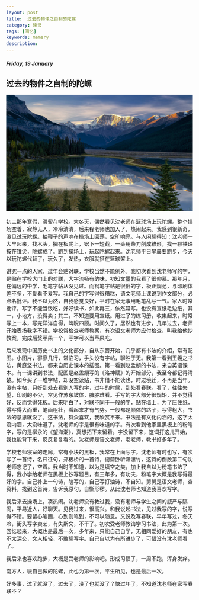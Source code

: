 ```yaml
---
layout: post
title:  过去的物件之自制的陀螺
category: 读书
tags: [回忆]
keywords: memery
description:
---
```


##### Friday, 19 January

## 过去的物件之自制的陀螺

![nice](/../../assets/img/book/2018/landscape_0.jpg)

初三那年寒假，滞留在学校。大冬天，偶然看见沈老师在篮球场上玩陀螺。整个操场空着，寂静无人，冷冷清清，后来程老师也加入了，热闹起来。我感到很新奇，没见过玩陀螺。抽鞭子的声响在操场上回荡，空旷响亮。与人闲聊得知：沈老师一大早起来，找木头，搁在板凳上，锯下一短截，一头用柴刀削成锥形，找一颗铁珠按在锥尖，陀螺成了。跑到操场上，玩起陀螺起来。沈老师平日早晨要跑步，今天以玩陀螺代替了，玩久了，发热，衣服就搭在篮球架上。

讲究一点的人家，过年会贴对联，学校当然不能例外。我初次看到沈老师写的字，是贴在学校大门上的对联，大字流畅有韵味，初知文墨的我看了很仰慕。那年月，在偏远的中学，毛笔字帖从没见过。而钢笔字帖是很俗的字，板正规范，与印刷体差不多，不爱看不爱写。我自己的字写得很糟糕，语文老师上课说到作文部分，必点名批评。我不以为然，自我感觉良好，平时在家无事用毛笔乱写一气。家人时常批评，写字不能当饭吃，好好读书，如此再三，依然常写。也没有宣纸毛边纸，其一，小地方，没得卖；其二，不知道要用宣纸。用过了的练习册，收集起来，时常写上一本，写完洋洋自得，睥睨四顾。时间久了，居然也有进步，几年过去，老师开始表扬我字不错。学校常检查老师教案，有次语文老师为应付检查，叫我给他抄教案，完成后奖苹果一个，写字可以当苹果吃。

后来发现中国历史书上的文化部分，自从东晋开始，几乎都有书法的介绍，常有配图。小图片，寥寥几行，常临习，手头没有字帖，聊胜于无。我第一看到王羲之书法，黄庭坚书法，都来自历史课本的插图。第一看到赵孟頫的书法，来自英语课本。有一课讲到书法，配图是赵孟頫写的《洛神赋》的开始部分，我至今都记得清楚。如今买了一堆字帖，却没空读贴，书非借不能读也，时过境迁，不再是当年。没有字帖，只好到处去看别人写的字，过年的时候，到处看春联。看了，往往失望，印刷的不少，常见作苏东坡体，臃肿难看。手写的字大部分很规矩，并不觉得好，反而觉得死板。后来明白了，对联不同于一般的字，贴在墙上，为了压住纸，得写得大而重，笔画粗壮，看起来才有气势。一般都是颜体的路子，写得粗大，书法的意思就没了。这书法，群众喜欢，我欣赏不来。书法是有文化内涵的，这字太没内涵，太没味道了。沈老师的字是很有味道的字。有次看到他家里黑板上的粉笔字，写的是柳永的《望海潮》，真想拓下来留着。字没留下来，这词打这儿开始，我也能背下来，反反复复看的。沈老师是语文老师，老老师，教书好多年了。

学校老师寝室的走廊，常有小块的黑板，我常在上面写字。沈老师有时也写，有次写了一首诗，名曰征句，郑板桥的一首诗，衙斋卧听潇潇竹，这诗的倒数第二句沈老师忘记了，空着。我当时不知道，以为是填空之类，加上我自以为粉笔书法了得，我小学给老师在黑板上抄写题目，有三年多，有功夫，粉笔字大概是我写得最好的字。自己补上一句诗，瞎写的，自己写打油诗，不自知。舅舅是语文老师，查资料，找到这首诗，告诉我原句，自惭形秽。从此沈老师也知道我喜欢写字。

我后来去操场上，凑热闹。沈老师没有教过我，没有老师与学生之间的威严与隔阂，平易近人，好聊天。见我过来，很高兴。和我说起书法，见过我写的字，说写得不错。要留心笔画，心到则笔到，不可以随意。又说及写春联，早年写过，冬天冷，街头写字卖艺，有失斯文，不干了。初次受老师教诲学习书法，此为第一次。回忆起来，大概也是最后一次，多年来，只能自己自学，无相同爱好的朋友，有也不太深交，文人相轻，不敢聊写字。自己自以为有所进步了，可惜没有沈老师看了。

我后来也喜欢跑步，大概是受老师的影响吧。形成习惯了，一周不跑，浑身发痒。

南方人，玩自己做的陀螺，此也为第一次，平生所见，也是最后一次。

好多事，过了就没了，过去了，没了也就没了？快过年了，不知道沈老师在家写春联不？
